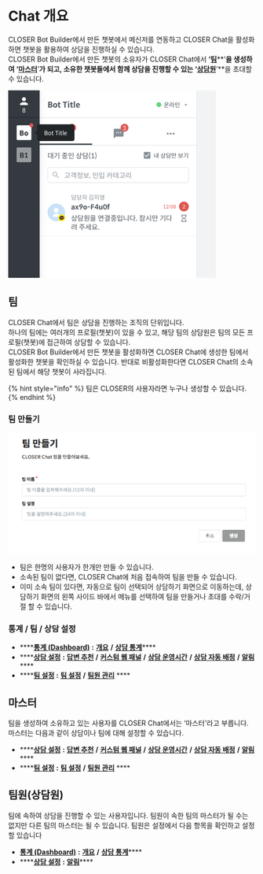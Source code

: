 # Chat 개요

CLOSER Bot Builder에서 만든 챗봇에서 메신저를 연동하고 CLOSER Chat을 활성화하면 챗봇을 활용하여 상담을 진행하실 수 있습니다.  
CLOSER Bot Builder에서 만든 챗봇의 소유자가 CLOSER Chat에서 **‘**[**팀**](chat.md#undefined)**’**을 생성하여 **‘**[**마스터**](chat.md#undefined-1)**’**가 되고, 소유한 챗봇들에서 함께 상담을 진행할 수 있는 **‘**[**상담원**](chat.md#undefined-2)**’**을 초대할 수 있습니다.

![](../.gitbook/assets/openbeta_chat_-_.png)

## 팀

CLOSER Chat에서 팀은 상담을 진행하는 조직의 단위입니다.  
하나의 팀에는 여러개의 프로필\(챗봇\)이 있을 수 있고, 해당 팀의 상담원은 팀의 모든 프로필\(챗봇\)에 접근하여 상담할 수 있습니다.  
CLOSER Bot Builder에서 만든 챗봇을 활성화하면 CLOSER Chat에 생성한 팀에서 활성화한 챗봇을 확인하실 수 있습니다. 반대로 비활성화한다면 CLOSER Chat의 소속된 팀에서 해당 챗봇이 사라집니다.

{% hint style="info" %}
팀은 CLOSER의 사용자라면 누구나 생성할 수 있습니다.
{% endhint %}

### 팀 만들기

![&#xD300; &#xB9CC;&#xB4E4;&#xAE30; &#xD654;&#xBA74; &#xC608;&#xC2DC;](../.gitbook/assets/undefined%20%2815%29.png)

* 팀은 한명의 사용자가 한개만 만들 수 있습니다.
* 소속된 팀이 없다면, CLOSER Chat에 처음 접속하여 팀을 만들 수 있습니다.
* 이미 소속 팀이 있다면, 자동으로 팀이 선택되어 상담하기 화면으로  이동하는데, 상담하기 화면의 왼쪽 사이드 바에서 메뉴를 선택하여 팀을 만들거나 초대를 수락/거절 할 수 있습니다.

### 통계 / 팀 / 상담 설정

* \*\*\*\*[**통계 \(Dashboard\)**](undefined.md) **:** [**개요**](undefined.md#undefined) **/** [**상담 통계**](undefined.md#undefined-1)\*\*\*\*
* \*\*\*\*[**상담 설정**](undefined-1/undefined.md) **:** [**답변 추천**](undefined-1/undefined.md#undefined-1) **/** [**커스텀 웹 패널**](undefined-1/undefined.md#undefined-2) **/** [**상담 운영시간**](undefined-1/undefined.md#undefined-3) **/** [**상담 자동 배정**](undefined-1/undefined.md#undefined-4) **/** [**알림**](undefined-1/undefined.md#undefined-5)\*\*\*\*
* \*\*\*\*[**팀 설정**](undefined-1/undefined-1.md) **:** [**팀 설정**](undefined-1/undefined-1.md#undefined) **/** [**팀원 관리**](undefined-1/undefined-1.md#undefined-2) ****

## 마스터

팀을 생성하여 소유하고 있는 사용자를 CLOSER Chat에서는 ‘마스터'라고 부릅니다.  
마스터는 다음과 같이 상담이나 팀에 대해 설정할 수 있습니다.

* \*\*\*\*[**상담 설정**](undefined-1/undefined.md) **:** [**답변 추천**](undefined-1/undefined.md#undefined-1) **/** [**커스텀 웹 패널**](undefined-1/undefined.md#undefined-2) **/** [**상담 운영시간**](undefined-1/undefined.md#undefined-3) **/** [**상담 자동 배정**](undefined-1/undefined.md#undefined-4) **/** [**알림**](undefined-1/undefined.md#undefined-5)\*\*\*\*
* \*\*\*\*[**팀 설정**](undefined-1/undefined-1.md) **:** [**팀 설정**](undefined-1/undefined-1.md#undefined) **/** [**팀원 관리**](undefined-1/undefined-1.md#undefined-2) ****

## 팀원\(상담원\)

팀에 속하여 상담을 진행할 수 있는 사용자입니다. 팀원이 속한 팀의 마스터가 될 수는 없지만 다른 팀의 마스터는 될 수 있습니다. 팀원은 설정에서 다음 항목을 확인하고 설정할  있습니다

* [**통계 \(Dashboard\)**](undefined.md) **:** [**개요**](undefined.md#undefined) **/** [**상담 통계**](undefined.md#undefined-1)\*\*\*\*
* \*\*\*\*[**상담 설정**](undefined-1/undefined.md) **:** [**알림**](undefined-1/undefined.md#undefined-5)\*\*\*\*



